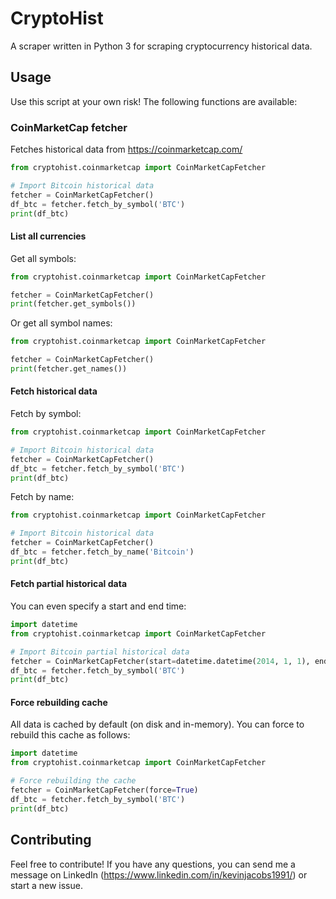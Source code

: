 # CryptoHist

A scraper written in Python 3 for scraping cryptocurrency historical data.

## Usage

Use this script at your own risk! The following functions are available:

### CoinMarketCap fetcher

Fetches historical data from https://coinmarketcap.com/

```python
from cryptohist.coinmarketcap import CoinMarketCapFetcher

# Import Bitcoin historical data
fetcher = CoinMarketCapFetcher()
df_btc = fetcher.fetch_by_symbol('BTC')
print(df_btc)
```

#### List all currencies

Get all symbols:

```python
from cryptohist.coinmarketcap import CoinMarketCapFetcher

fetcher = CoinMarketCapFetcher()
print(fetcher.get_symbols())
```

Or get all symbol names:

```python
from cryptohist.coinmarketcap import CoinMarketCapFetcher

fetcher = CoinMarketCapFetcher()
print(fetcher.get_names())
```

#### Fetch historical data

Fetch by symbol:

```python
from cryptohist.coinmarketcap import CoinMarketCapFetcher

# Import Bitcoin historical data
fetcher = CoinMarketCapFetcher()
df_btc = fetcher.fetch_by_symbol('BTC')
print(df_btc)
```

Fetch by name:

```python
from cryptohist.coinmarketcap import CoinMarketCapFetcher

# Import Bitcoin historical data
fetcher = CoinMarketCapFetcher()
df_btc = fetcher.fetch_by_name('Bitcoin')
print(df_btc)
```

#### Fetch partial historical data

You can even specify a start and end time:

```python
import datetime
from cryptohist.coinmarketcap import CoinMarketCapFetcher

# Import Bitcoin partial historical data
fetcher = CoinMarketCapFetcher(start=datetime.datetime(2014, 1, 1), end=datetime.datetime(2015, 1, 1))
df_btc = fetcher.fetch_by_symbol('BTC')
print(df_btc)
```

#### Force rebuilding cache

All data is cached by default (on disk and in-memory). You can force to rebuild this cache as follows:

```python
import datetime
from cryptohist.coinmarketcap import CoinMarketCapFetcher

# Force rebuilding the cache
fetcher = CoinMarketCapFetcher(force=True)
df_btc = fetcher.fetch_by_symbol('BTC')
print(df_btc)
```

## Contributing

Feel free to contribute! If you have any questions, you can send me a message on LinkedIn (https://www.linkedin.com/in/kevinjacobs1991/) or start a new issue.